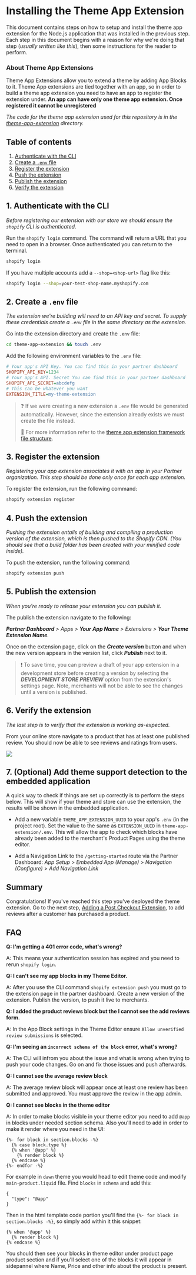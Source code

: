 # Installing the Theme App Extension

This document contains steps on how to setup and install the theme app extension for the Node.js application that was installed in the previous step. Each step in this document begins with a reason for why we're doing that step (_usually written like this_), then some instructions for the reader to perform.

### About Theme App Extensions

Theme App Extensions allow you to extend a theme by adding App Blocks to it. Theme App extensions are tied together with an app, so in order to build a theme app extension you need to have an app to register the extension under. **An app can have only one theme app extension. Once registered it cannot be unregistered**

_The code for the theme app extension used for this repository is in the [theme-app-extension](/theme-app-extension) directory._

## Table of contents

1. [Authenticate with the CLI](#1-authenticate-with-the-cli)
1. [Create a `.env` file](#2-create-env-file)
1. [Register the extension](#3-register-the-extension)
1. [Push the extension](#4-push-the-extension)
1. [Publish the extension](#5-publish-the-extension)
1. [Verify the extension](#6-verify-the-extension)

## 1. Authenticate with the CLI

_Before registering our extension with our store we should ensure the `shopify` CLI is authenticated._

Run the `shopify login` command. The command will return a URL that you need to open in a browser. Once authenticated you can return to the terminal.

```bash
shopify login
```

If you have multiple accounts add a `--shop=<shop-url>` flag like this:

```bash
shopify login --shop=your-test-shop-name.myshopify.com
```

## 2. Create a `.env` file

_The extension we're building will need to an API key and secret. To supply these credentials create a `.env` file in the same directory as the extension._

Go into the extension directory and create the `.env` file:

```bash
cd theme-app-extension && touch .env
```

Add the following environment variables to the `.env` file:

```ini
# Your app's API Key. You can find this in your partner dashboard
SHOPIFY_API_KEY=1234
# Your app's API. Secret You can find this in your partner dashboard
SHOPIFY_API_SECRET=abcdefg
# This can be whatever you want
EXTENSION_TITLE=my-theme-extension
```

> :question: If we were creating a new extension a `.env` file would be generated automatically. However, since the extension already exists we must create the file instead.
>
> :book: For more information refer to the [theme app extension framework file structure](https://shopify.dev/apps/online-store/theme-app-extensions/extensions-framework#file-structure).

## 3. Register the extension

_Registering your app extension associates it with an app in your Partner organization. This step should be done only once for each app extension._

To register the extension, run the following command:

```bash
shopify extension register
```

## 4. Push the extension

_Pushing the extension entails of building and compiling a production version of the extension, which is then pushed to the Shopify CDN. (You should see that a build folder has been created with your minified code inside)._

To push the extension, run the following command:

```bash
shopify extension push
```

## 5. Publish the extension

_When you're ready to release your extension you can publish it._

The publish the extension navigate to the following:

_***Partner Dashboard*** > Apps > ***Your App Name*** > Extensions > ***Your Theme Extension Name***._

Once on the extension page, click on the **_Create version_** button and when the new version appears in the version list, click **_Publish_** next to it.

> :exclamation: To save time, you can preview a draft of your app extension in a development store before creating a version by selecting the **_DEVELOPMENT STORE PREVIEW_** option from the extension's settings page. Note, merchants will not be able to see the changes until a version is published.

## 6. Verify the extension

_The last step is to verify that the extension is working as-expected._

From your online store navigate to a product that has at least one published review. You should now be able to see reviews and ratings from users.

![](images/theme-extension-final.png)

## 7. (Optional) Add theme support detection to the embedded application

A quick way to check if things are set up correctly is to perform the steps below. This will show if your theme and store can use the extension, the results will be shown in the embedded application.

- Add a new variable `THEME_APP_EXTENSION_UUID` to your app's `.env` (in the project root). Set the value to the same as `EXTENSION_UUID` in `theme-app-extension/.env`. This will allow the app to check which blocks have already been added to the merchant's Product Pages using the theme editor.

- Add a Navigation Link to the `/getting-started` route via the Partner Dashboard: _App Setup_ > _Embedded App (Manage)_ > _Navigation (Configure)_ > _Add Navigation Link_

## Summary

Congratulations! If you've reached this step you've deployed the theme extension. Go to the next step, [Adding a Post Checkout Extension](checkout-extension-post-purchase), to add reviews after a customer has purchased a product.

## FAQ

**Q: I'm getting a 401 error code, what's wrong?**

A: This means your authentication session has expired and you need to rerun `shopify login`.

**Q: I can't see my app blocks in my Theme Editor.**

A: After you use the CLI command `shopify extension push` you must go to the extension page in the partner dashboard. Create a new version of the extension. Publish the version, to push it live to merchants.

**Q: I added the product reviews block but the I cannot see the add reviews form.**

A: In the App Block settings in the Theme Editor ensure `Allow unverified review submissions` is selected.

**Q: I'm seeing an `incorrect schema of the block` error, what's wrong?**

A: The CLI will infrom you about the issue and what is wrong when trying to push your code changes. Go on and fix those issues and push afterwards.

**Q: I cannot see the average review block**

A: The average review block will appear once at least one review has been submitted and approved. You must approve the review in the app admin.

**Q: I cannot see blocks in the theme editor**

A: In order to make blocks visible in your theme editor you need to add `@app` in blocks under needed section schema. Also you'll need to add in order to make it render where you need in the UI:

```liquid
{%- for block in section.blocks -%}
  {% case block.type %}
  {% when '@app' %}
    {% render block %}
  {% endcase %}
{%- endfor -%}
```

For example in `dawn` theme you would head to edit theme code and modify `main-product.liquid` file. Find `blocks` in `schema` and add this:

```liquid
{
  "type": "@app"
}
```

Then in the html template code portion you'll find the `{%- for block in section.blocks -%}`, so simply add within it this snippet:

```liquid
{% when '@app' %}
  {% render block %}
{% endcase %}
```

You should then see your blocks in theme editor under product page product section and if you'll select one of the blocks it will appear in sidepannel where Name, Price and other info about the product is present.
